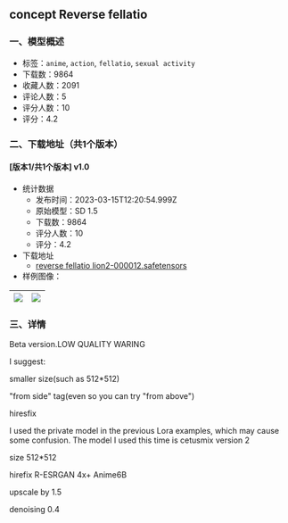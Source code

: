 ## concept Reverse fellatio
### 一、模型概述

- 标签：`anime`, `action`, `fellatio`, `sexual activity`
- 下载数：9864
- 收藏人数：2091
- 评论人数：5
- 评分人数：10
- 评分：4.2

### 二、下载地址（共1个版本）

#### [版本1/共1个版本] v1.0

- 统计数据
  - 发布时间：2023-03-15T12:20:54.999Z
  - 原始模型：SD 1.5
  - 下载数：9864
  - 评分人数：10
  - 评分：4.2
- 下载地址
  - [reverse fellatio lion2-000012.safetensors](https://civitai.com/api/download/models/22001)
- 样例图像：

| <img src="https://image.civitai.com/xG1nkqKTMzGDvpLrqFT7WA/111117e0-5748-4750-5afa-2d05304f9400/width=450/235452.jpeg" /> | <img src="https://image.civitai.com/xG1nkqKTMzGDvpLrqFT7WA/ef99d143-4dc1-41ba-0dc2-92621bcb0400/width=450/235454.jpeg" /> |
| ---- | ---- |


### 三、详情
<p>Beta version.LOW QUALITY WARING</p><p></p><p>I suggest:</p><p>smaller size(such as 512*512)</p><p>"from side" tag(even so you can try "from above")</p><p>hiresfix</p><p></p><p>I used the private model in the previous Lora examples, which may cause some confusion. The model I used this time is cetusmix version 2</p><p>size 512*512 </p><p>hirefix R-ESRGAN 4x+ Anime6B </p><p>upscale by 1.5</p><p>denoising 0.4</p>